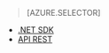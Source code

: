 ﻿> [AZURE.SELECTOR]
- [.NET SDK](/it-it/documentation/articles/media-services-dotnet-connect_programmatically/)
- [API REST](/it-it/documentation/articles/media-services-rest-connect_programmatically/)

<!--HONumber=45--> 
